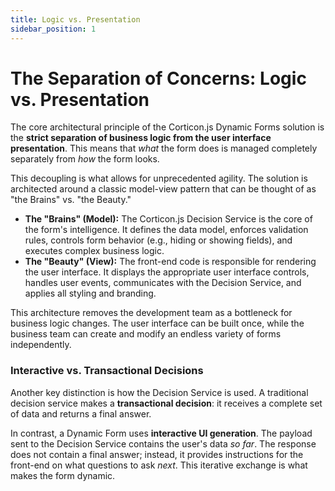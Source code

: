 ```yaml
---
title: Logic vs. Presentation
sidebar_position: 1
---
```


# The Separation of Concerns: Logic vs. Presentation

The core architectural principle of the Corticon.js Dynamic Forms solution is the **strict separation of business logic from the user interface presentation**. This means that *what* the form does is managed completely separately from *how* the form looks.

This decoupling is what allows for unprecedented agility. The solution is architected around a classic model-view pattern that can be thought of as "the Brains" vs. "the Beauty."

* **The "Brains" (Model):** The Corticon.js Decision Service is the core of the form's intelligence. It defines the data model, enforces validation rules, controls form behavior (e.g., hiding or showing fields), and executes complex business logic.
* **The "Beauty" (View):** The front-end code is responsible for rendering the user interface. It displays the appropriate user interface controls, handles user events, communicates with the Decision Service, and applies all styling and branding.

This architecture removes the development team as a bottleneck for business logic changes. The user interface can be built once, while the business team can create and modify an endless variety of forms independently.

### Interactive vs. Transactional Decisions

Another key distinction is how the Decision Service is used. A traditional decision service makes a **transactional decision**: it receives a complete set of data and returns a final answer.

In contrast, a Dynamic Form uses **interactive UI generation**. The payload sent to the Decision Service contains the user's data *so far*. The response does not contain a final answer; instead, it provides instructions for the front-end on what questions to ask *next*. This iterative exchange is what makes the form dynamic.